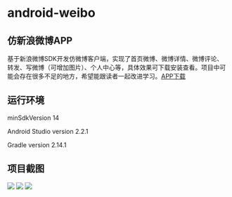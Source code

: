 # android-weibo

## 仿新浪微博APP

基于新浪微博SDK开发仿微博客户端，实现了首页微博、微博详情、微博评论、转发、写微博（可增加图片）、个人中心等，具体效果可下载安装查看。项目中可能会存在很多不足的地方，希望能跟读者一起改进学习。[APP下载](android-weibo/app/app-release.apk)

## 运行环境

minSdkVersion 14

Android Studio version 2.2.1

Gradle version 2.14.1

## 项目截图

![](https://github.com/liudg/android-weibo/blob/master/screenshot/Screenshot_2016-10-13-15-52-21.png)
![](https://github.com/liudg/android-weibo/blob/master/screenshot/Screenshot_2016-10-13-15-52-54.png)
![](https://github.com/liudg/android-weibo/blob/master/screenshot/Screenshot_2016-10-13-15-55-28.png)



